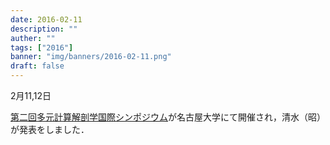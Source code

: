 ```yaml
---
date: 2016-02-11
description: ""
auther: ""
tags: ["2016"]
banner: "img/banners/2016-02-11.png"
draft: false
---
```

2月11,12日

[第二回多元計算解剖学国際シンポジウム](http://wiki.tagen-compana.org/mediawiki/index.php/The_2nd_International_Symposium_on_Multidisciplinary_Computational_Anatomy)が名古屋大学にて開催され，清水（昭）が発表をしました．
<!--more-->
